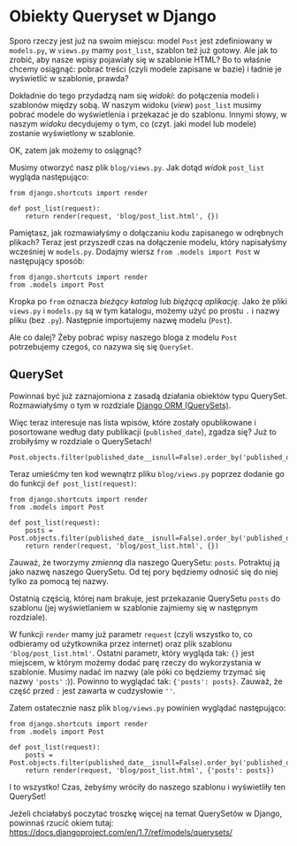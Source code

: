 # Obiekty Queryset w Django

Sporo rzeczy jest już na swoim miejscu: model `Post` jest zdefiniowany w `models.py`, w `views.py` mamy `post_list`, szablon też już gotowy. Ale jak to zrobić, aby nasze wpisy pojawiały się w szablonie HTML? Bo to właśnie chcemy osiągnąć: pobrać treści (czyli modele zapisane w bazie) i ładnie je wyświetlić w szablonie, prawda?

Dokładnie do tego przydadzą nam się *widoki*: do połączenia modeli i szablonów między sobą. W naszym widoku (*view*) `post_list` musimy pobrać modele do wyświetlenia i przekazać je do szablonu. Innymi słowy, w naszym *widoku* decydujemy o tym, co (czyt. jaki model lub modele) zostanie wyświetlony w szablonie.

OK, zatem jak możemy to osiągnąć?

Musimy otworzyć nasz plik `blog/views.py`. Jak dotąd *widok* `post_list` wygląda następująco:

    from django.shortcuts import render
    
    def post_list(request):
        return render(request, 'blog/post_list.html', {})
    

Pamiętasz, jak rozmawiałyśmy o dołączaniu kodu zapisanego w odrębnych plikach? Teraz jest przyszedł czas na dołączenie modelu, który napisałyśmy wcześniej w `models.py`. Dodajmy wiersz `from .models import Post` w następujący sposób:

    from django.shortcuts import render
    from .models import Post
    

Kropka po `from` oznacza *bieżący katalog* lub *biężącą aplikację*. Jako że pliki `views.py` i `models.py` są w tym katalogu, możemy użyć po prostu `.` i nazwy pliku (bez `.py`). Następnie importujemy nazwę modelu (`Post`).

Ale co dalej? Żeby pobrać wpisy naszego bloga z modelu `Post` potrzebujemy czegoś, co nazywa się się `QuerySet`.

## QuerySet

Powinnaś być już zaznajomiona z zasadą działania obiektów typu QuerySet. Rozmawiałyśmy o tym w rozdziale [Django ORM (QuerySets)][1].

 [1]: ../django_orm/README.md

Więc teraz interesuje nas lista wpisów, które zostały opublikowane i posortowane według daty publikacji (`published_date`), zgadza się? Już to zrobiłyśmy w rozdziale o QuerySetach!

    Post.objects.filter(published_date__isnull=False).order_by('published_date')
    

Teraz umieśćmy ten kod wewnątrz pliku `blog/views.py` poprzez dodanie go do funkcji `def post_list(request)`:

    from django.shortcuts import render
    from .models import Post
    
    def post_list(request):
        posts = Post.objects.filter(published_date__isnull=False).order_by('published_date')
        return render(request, 'blog/post_list.html', {})
    

Zauważ, że tworzymy *zmienną* dla naszego QuerySetu: `posts`. Potraktuj ją jako nazwę naszego QuerySetu. Od tej pory będziemy odnosić się do niej tylko za pomocą tej nazwy.

Ostatnią częścią, której nam brakuje, jest przekazanie QuerySetu `posts` do szablonu (jej wyświetlaniem w szablonie zajmiemy się w następnym rozdziale).

W funkcji `render` mamy już parametr `request` (czyli wszystko to, co odbieramy od użytkownika przez internet) oraz plik szablonu `'blog/post_list.html'`. Ostatni parametr, który wygląda tak: `{}` jest miejscem, w którym możemy dodać parę rzeczy do wykorzystania w szablonie. Musimy nadać im nazwy (ale póki co będziemy trzymać się nazwy `'posts'` :)). Powinno to wyglądać tak: `{'posts': posts}`. Zauważ, że część przed `:` jest zawarta w cudzysłowie `''`.

Zatem ostatecznie nasz plik `blog/views.py` powinien wyglądać następująco:

    from django.shortcuts import render
    from .models import Post
    
    def post_list(request):
        posts = Post.objects.filter(published_date__isnull=False).order_by('published_date')
        return render(request, 'blog/post_list.html', {'posts': posts})
    

I to wszystko! Czas, żebyśmy wróciły do naszego szablonu i wyświetliły ten QuerySet!

Jeżeli chciałabyś poczytać troszkę więcej na temat QuerySetów w Django, powinnaś rzucić okiem tutaj: https://docs.djangoproject.com/en/1.7/ref/models/querysets/

